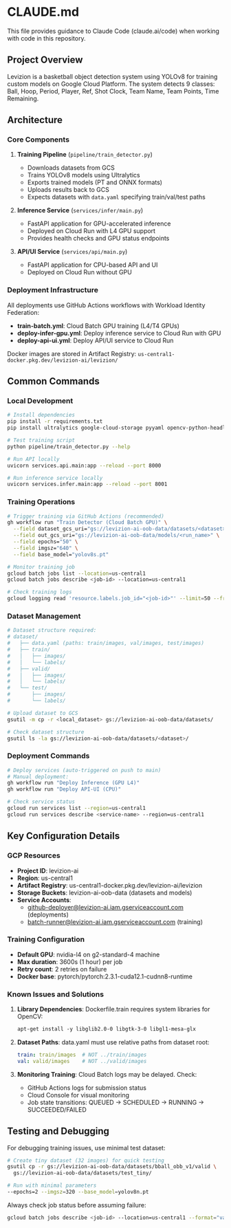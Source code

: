 # CLAUDE.md

This file provides guidance to Claude Code (claude.ai/code) when working with code in this repository.

## Project Overview

Levizion is a basketball object detection system using YOLOv8 for training custom models on Google Cloud Platform. The system detects 9 classes: Ball, Hoop, Period, Player, Ref, Shot Clock, Team Name, Team Points, Time Remaining.

## Architecture

### Core Components

1. **Training Pipeline** (`pipeline/train_detector.py`)
   - Downloads datasets from GCS
   - Trains YOLOv8 models using Ultralytics
   - Exports trained models (PT and ONNX formats)
   - Uploads results back to GCS
   - Expects datasets with `data.yaml` specifying train/val/test paths

2. **Inference Service** (`services/infer/main.py`)
   - FastAPI application for GPU-accelerated inference
   - Deployed on Cloud Run with L4 GPU support
   - Provides health checks and GPU status endpoints

3. **API/UI Service** (`services/api/main.py`)
   - FastAPI application for CPU-based API and UI
   - Deployed on Cloud Run without GPU

### Deployment Infrastructure

All deployments use GitHub Actions workflows with Workload Identity Federation:
- **train-batch.yml**: Cloud Batch GPU training (L4/T4 GPUs)
- **deploy-infer-gpu.yml**: Deploy inference service to Cloud Run with GPU
- **deploy-api-ui.yml**: Deploy API/UI service to Cloud Run

Docker images are stored in Artifact Registry: `us-central1-docker.pkg.dev/levizion-ai/levizion/`

## Common Commands

### Local Development
```bash
# Install dependencies
pip install -r requirements.txt
pip install ultralytics google-cloud-storage pyyaml opencv-python-headless

# Test training script
python pipeline/train_detector.py --help

# Run API locally
uvicorn services.api.main:app --reload --port 8000

# Run inference service locally
uvicorn services.infer.main:app --reload --port 8001
```

### Training Operations
```bash
# Trigger training via GitHub Actions (recommended)
gh workflow run "Train Detector (Cloud Batch GPU)" \
  --field dataset_gcs_uri="gs://levizion-ai-oob-data/datasets/<dataset>" \
  --field out_gcs_uri="gs://levizion-ai-oob-data/models/<run_name>" \
  --field epochs="50" \
  --field imgsz="640" \
  --field base_model="yolov8s.pt"

# Monitor training job
gcloud batch jobs list --location=us-central1
gcloud batch jobs describe <job-id> --location=us-central1

# Check training logs
gcloud logging read 'resource.labels.job_id="<job-id>"' --limit=50 --freshness=1h
```

### Dataset Management
```bash
# Dataset structure required:
# dataset/
#   ├── data.yaml (paths: train/images, val/images, test/images)
#   ├── train/
#   │   ├── images/
#   │   └── labels/
#   ├── valid/
#   │   ├── images/
#   │   └── labels/
#   └── test/
#       ├── images/
#       └── labels/

# Upload dataset to GCS
gsutil -m cp -r <local_dataset> gs://levizion-ai-oob-data/datasets/

# Check dataset structure
gsutil ls -la gs://levizion-ai-oob-data/datasets/<dataset>/
```

### Deployment Commands
```bash
# Deploy services (auto-triggered on push to main)
# Manual deployment:
gh workflow run "Deploy Inference (GPU L4)"
gh workflow run "Deploy API-UI (CPU)"

# Check service status
gcloud run services list --region=us-central1
gcloud run services describe <service-name> --region=us-central1
```

## Key Configuration Details

### GCP Resources
- **Project ID**: levizion-ai
- **Region**: us-central1
- **Artifact Registry**: us-central1-docker.pkg.dev/levizion-ai/levizion
- **Storage Buckets**: levizion-ai-oob-data (datasets and models)
- **Service Accounts**:
  - github-deployer@levizion-ai.iam.gserviceaccount.com (deployments)
  - batch-runner@levizion-ai.iam.gserviceaccount.com (training)

### Training Configuration
- **Default GPU**: nvidia-l4 on g2-standard-4 machine
- **Max duration**: 3600s (1 hour) per job
- **Retry count**: 2 retries on failure
- **Docker base**: pytorch/pytorch:2.3.1-cuda12.1-cudnn8-runtime

### Known Issues and Solutions

1. **Library Dependencies**: Dockerfile.train requires system libraries for OpenCV:
   ```dockerfile
   apt-get install -y libglib2.0-0 libgtk-3-0 libgl1-mesa-glx
   ```

2. **Dataset Paths**: data.yaml must use relative paths from dataset root:
   ```yaml
   train: train/images  # NOT ../train/images
   val: valid/images    # NOT ../valid/images
   ```

3. **Monitoring Training**: Cloud Batch logs may be delayed. Check:
   - GitHub Actions logs for submission status
   - Cloud Console for visual monitoring
   - Job state transitions: QUEUED → SCHEDULED → RUNNING → SUCCEEDED/FAILED

## Testing and Debugging

For debugging training issues, use minimal test dataset:
```bash
# Create tiny dataset (32 images) for quick testing
gsutil cp -r gs://levizion-ai-oob-data/datasets/bball_obb_v1/valid \
  gs://levizion-ai-oob-data/datasets/test_tiny/

# Run with minimal parameters
--epochs=2 --imgsz=320 --base_model=yolov8n.pt
```

Always check job status before assuming failure:
```bash
gcloud batch jobs describe <job-id> --location=us-central1 --format="value(status.state,status.runDuration)"
```